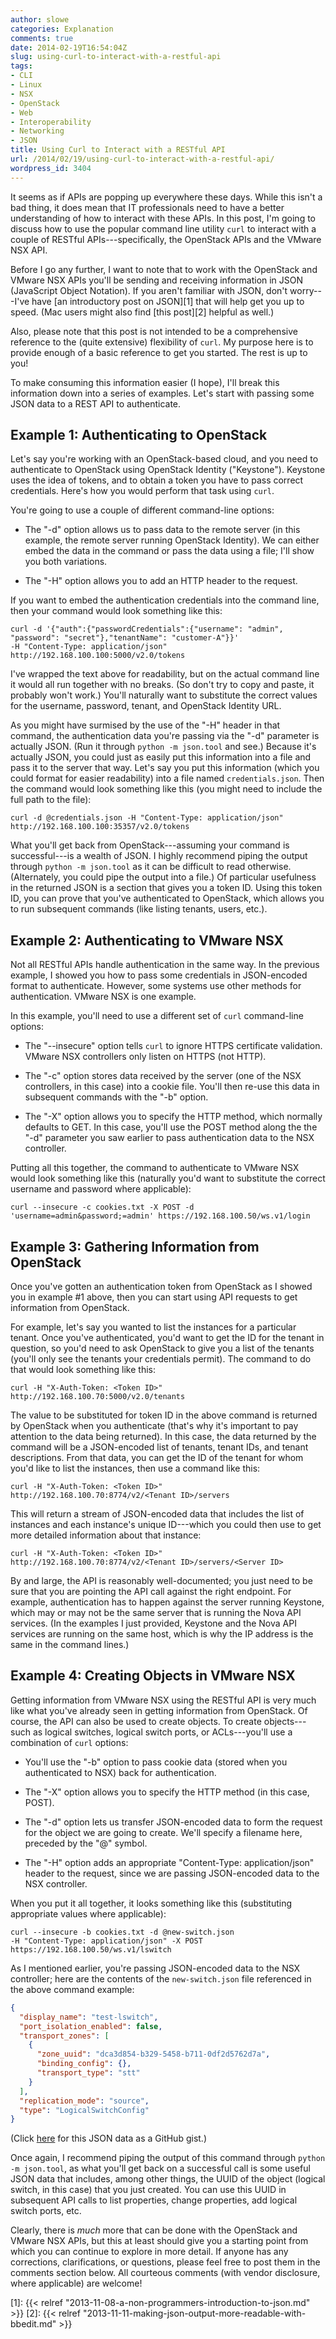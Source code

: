 ```yaml
---
author: slowe
categories: Explanation
comments: true
date: 2014-02-19T16:54:04Z
slug: using-curl-to-interact-with-a-restful-api
tags:
- CLI
- Linux
- NSX
- OpenStack
- Web
- Interoperability
- Networking
- JSON
title: Using Curl to Interact with a RESTful API
url: /2014/02/19/using-curl-to-interact-with-a-restful-api/
wordpress_id: 3404
---
```


It seems as if APIs are popping up everywhere these days. While this isn't a bad thing, it does mean that IT professionals need to have a better understanding of how to interact with these APIs. In this post, I'm going to discuss how to use the popular command line utility `curl` to interact with a couple of RESTful APIs---specifically, the OpenStack APIs and the VMware NSX API.

Before I go any further, I want to note that to work with the OpenStack and VMware NSX APIs you'll be sending and receiving information in JSON (JavaScript Object Notation). If you aren't familiar with JSON, don't worry---I've have [an introductory post on JSON][1] that will help get you up to speed. (Mac users might also find [this post][2] helpful as well.)

Also, please note that this post is not intended to be a comprehensive reference to the (quite extensive) flexibility of `curl`. My purpose here is to provide enough of a basic reference to get you started. The rest is up to you!

To make consuming this information easier (I hope), I'll break this information down into a series of examples. Let's start with passing some JSON data to a REST API to authenticate.

## Example 1: Authenticating to OpenStack

Let's say you're working with an OpenStack-based cloud, and you need to authenticate to OpenStack using OpenStack Identity ("Keystone"). Keystone uses the idea of tokens, and to obtain a token you have to pass correct credentials. Here's how you would perform that task using `curl`.

You're going to use a couple of different command-line options:

* The "-d" option allows us to pass data to the remote server (in this example, the remote server running OpenStack Identity). We can either embed the data in the command or pass the data using a file; I'll show you both variations.

* The "-H" option allows you to add an HTTP header to the request.

If you want to embed the authentication credentials into the command line, then your command would look something like this:

    curl -d '{"auth":{"passwordCredentials":{"username": "admin",
    "password": "secret"},"tenantName": "customer-A"}}'
    -H "Content-Type: application/json" http://192.168.100.100:5000/v2.0/tokens

I've wrapped the text above for readability, but on the actual command line it would all run together with no breaks. (So don't try to copy and paste, it probably won't work.) You'll naturally want to substitute the correct values for the username, password, tenant, and OpenStack Identity URL.

As you might have surmised by the use of the "-H" header in that command, the authentication data you're passing via the "-d" parameter is actually JSON. (Run it through `python -m json.tool` and see.) Because it's actually JSON, you could just as easily put this information into a file and pass it to the server that way. Let's say you put this information (which you could format for easier readability) into a file named `credentials.json`. Then the command would look something like this (you might need to include the full path to the file):

    curl -d @credentials.json -H "Content-Type: application/json" http://192.168.100.100:35357/v2.0/tokens

What you'll get back from OpenStack---assuming your command is successful---is a wealth of JSON. I highly recommend piping the output through `python -m json.tool` as it can be difficult to read otherwise. (Alternately, you could pipe the output into a file.) Of particular usefulness in the returned JSON is a section that gives you a token ID. Using this token ID, you can prove that you've authenticated to OpenStack, which allows you to run subsequent commands (like listing tenants, users, etc.).

## Example 2: Authenticating to VMware NSX

Not all RESTful APIs handle authentication in the same way. In the previous example, I showed you how to pass some credentials in JSON-encoded format to authenticate. However, some systems use other methods for authentication. VMware NSX is one example.

In this example, you'll need to use a different set of `curl` command-line options:

* The "--insecure" option tells `curl` to ignore HTTPS certificate validation. VMware NSX controllers only listen on HTTPS (not HTTP).

* The "-c" option stores data received by the server (one of the NSX controllers, in this case) into a cookie file. You'll then re-use this data in subsequent commands with the "-b" option.

* The "-X" option allows you to specify the HTTP method, which normally defaults to GET. In this case, you'll use the POST method along the the "-d" parameter you saw earlier to pass authentication data to the NSX controller.

Putting all this together, the command to authenticate to VMware NSX would look something like this (naturally you'd want to substitute the correct username and password where applicable):

    curl --insecure -c cookies.txt -X POST -d 'username=admin&password;=admin' https://192.168.100.50/ws.v1/login

## Example 3: Gathering Information from OpenStack

Once you've gotten an authentication token from OpenStack as I showed you in example #1 above, then you can start using API requests to get information from OpenStack.

For example, let's say you wanted to list the instances for a particular tenant. Once you've authenticated, you'd want to get the ID for the tenant in question, so you'd need to ask OpenStack to give you a list of the tenants (you'll only see the tenants your credentials permit). The command to do that would look something like this:

    curl -H "X-Auth-Token: <Token ID>" http://192.168.100.70:5000/v2.0/tenants

The value to be substituted for token ID in the above command is returned by OpenStack when you authenticate (that's why it's important to pay attention to the data being returned). In this case, the data returned by the command will be a JSON-encoded list of tenants, tenant IDs, and tenant descriptions. From that data, you can get the ID of the tenant for whom you'd like to list the instances, then use a command like this:

    curl -H "X-Auth-Token: <Token ID>" http://192.168.100.70:8774/v2/<Tenant ID>/servers

This will return a stream of JSON-encoded data that includes the list of instances and each instance's unique ID---which you could then use to get more detailed information about that instance:

    curl -H "X-Auth-Token: <Token ID>" http://192.168.100.70:8774/v2/<Tenant ID>/servers/<Server ID>

By and large, the API is reasonably well-documented; you just need to be sure that you are pointing the API call against the right endpoint. For example, authentication has to happen against the server running Keystone, which may or may not be the same server that is running the Nova API services. (In the examples I just provided, Keystone and the Nova API services are running on the same host, which is why the IP address is the same in the command lines.)

## Example 4: Creating Objects in VMware NSX

Getting information from VMware NSX using the RESTful API is very much like what you've already seen in getting information from OpenStack. Of course, the API can also be used to create objects. To create objects---such as logical switches, logical switch ports, or ACLs---you'll use a combination of `curl` options:

* You'll use the "-b" option to pass cookie data (stored when you authenticated to NSX) back for authentication.

* The "-X" option allows you to specify the HTTP method (in this case, POST).

* The "-d" option lets us transfer JSON-encoded data to form the request for the object we are going to create. We'll specify a filename here, preceded by the "@" symbol.

* The "-H" option adds an appropriate "Content-Type: application/json" header to the request, since we are passing JSON-encoded data to the NSX controller.

When you put it all together, it looks something like this (substituting appropriate values where applicable):

    curl --insecure -b cookies.txt -d @new-switch.json 
    -H "Content-Type: application/json" -X POST https://192.168.100.50/ws.v1/lswitch

As I mentioned earlier, you're passing JSON-encoded data to the NSX controller; here are the contents of the `new-switch.json` file referenced in the above command example:

``` json
{
  "display_name": "test-lswitch", 
  "port_isolation_enabled": false, 
  "transport_zones": [
    {
      "zone_uuid": "dca3d854-b329-5458-b711-0df2d5762d7a", 
      "binding_config": {}, 
      "transport_type": "stt"
    }
  ], 
  "replication_mode": "source", 
  "type": "LogicalSwitchConfig"
}
```

(Click [here](https://gist.github.com/scottslowe/9103770) for this JSON data as a GitHub gist.)

Once again, I recommend piping the output of this command through `python -m json.tool`, as what you'll get back on a successful call is some useful JSON data that includes, among other things, the UUID of the object (logical switch, in this case) that you just created. You can use this UUID in subsequent API calls to list properties, change properties, add logical switch ports, etc.

Clearly, there is _much_ more that can be done with the OpenStack and VMware NSX APIs, but this at least should give you a starting point from which you can continue to explore in more detail. If anyone has any corrections, clarifications, or questions, please feel free to post them in the comments section below. All courteous comments (with vendor disclosure, where applicable) are welcome!

[1]: {{< relref "2013-11-08-a-non-programmers-introduction-to-json.md" >}}
[2]: {{< relref "2013-11-11-making-json-output-more-readable-with-bbedit.md" >}}
